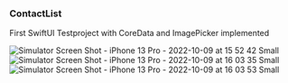### ContactList
First SwiftUI Testproject with CoreData and ImagePicker implemented

![Simulator Screen Shot - iPhone 13 Pro - 2022-10-09 at 15 52 42 Small](https://user-images.githubusercontent.com/99251460/194761433-73db6999-c4fc-40d6-9dec-d429f363a005.jpeg)
![Simulator Screen Shot - iPhone 13 Pro - 2022-10-09 at 16 03 35 Small](https://user-images.githubusercontent.com/99251460/194761434-7df533b0-9367-4bb6-bfa7-75f9883c199b.jpeg)
![Simulator Screen Shot - iPhone 13 Pro - 2022-10-09 at 16 03 53 Small](https://user-images.githubusercontent.com/99251460/194761435-73d2d453-24ff-4b2b-bebd-d600349b03a4.jpeg)
